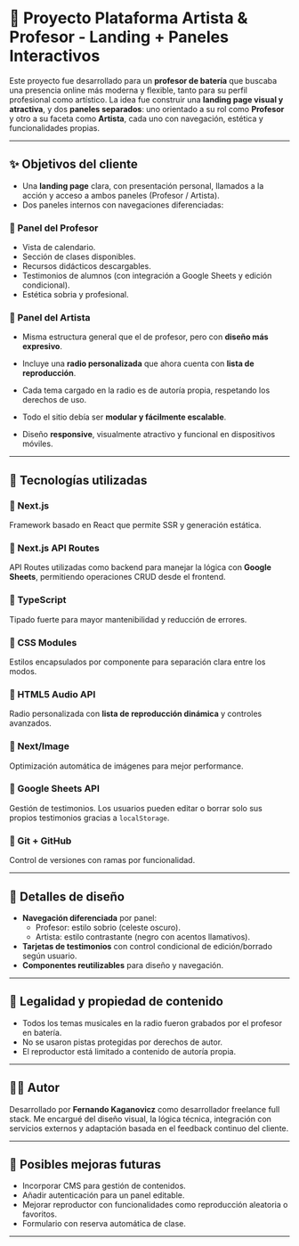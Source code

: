 
# 🎵 Proyecto Plataforma Artista & Profesor - Landing + Paneles Interactivos

Este proyecto fue desarrollado para un **profesor de batería** que buscaba una presencia online más moderna y flexible, tanto para su perfil profesional como artístico. La idea fue construir una **landing page visual y atractiva**, y dos **paneles separados**: uno orientado a su rol como **Profesor** y otro a su faceta como **Artista**, cada uno con navegación, estética y funcionalidades propias.

---

## ✨ Objetivos del cliente

- Una **landing page** clara, con presentación personal, llamados a la acción y acceso a ambos paneles (Profesor / Artista).
- Dos paneles internos con navegaciones diferenciadas:

### 🔸 Panel del Profesor

- Vista de calendario.
- Sección de clases disponibles.
- Recursos didácticos descargables.
- Testimonios de alumnos (con integración a Google Sheets y edición condicional).
- Estética sobria y profesional.

### 🔸 Panel del Artista

- Misma estructura general que el de profesor, pero con **diseño más expresivo**.
- Incluye una **radio personalizada** que ahora cuenta con **lista de reproducción**.
- Cada tema cargado en la radio es de autoría propia, respetando los derechos de uso.

- Todo el sitio debía ser **modular y fácilmente escalable**.
- Diseño **responsive**, visualmente atractivo y funcional en dispositivos móviles.

---

## 🧪 Tecnologías utilizadas

### 🔹 Next.js  
Framework basado en React que permite SSR y generación estática.

### 🔹 Next.js API Routes  
API Routes utilizadas como backend para manejar la lógica con **Google Sheets**, permitiendo operaciones CRUD desde el frontend.

### 🔹 TypeScript  
Tipado fuerte para mayor mantenibilidad y reducción de errores.

### 🔹 CSS Modules  
Estilos encapsulados por componente para separación clara entre los modos.

### 🔹 HTML5 Audio API  
Radio personalizada con **lista de reproducción dinámica** y controles avanzados.

### 🔹 Next/Image  
Optimización automática de imágenes para mejor performance.

### 🔹 Google Sheets API  
Gestión de testimonios. Los usuarios pueden editar o borrar solo sus propios testimonios gracias a `localStorage`.

### 🔹 Git + GitHub  
Control de versiones con ramas por funcionalidad.

---

## 🎨 Detalles de diseño

- **Navegación diferenciada** por panel:
  - Profesor: estilo sobrio (celeste oscuro).
  - Artista: estilo contrastante (negro con acentos llamativos).
- **Tarjetas de testimonios** con control condicional de edición/borrado según usuario.
- **Componentes reutilizables** para diseño y navegación.

---

## 🔐 Legalidad y propiedad de contenido

- Todos los temas musicales en la radio fueron grabados por el profesor en batería.
- No se usaron pistas protegidas por derechos de autor.
- El reproductor está limitado a contenido de autoría propia.

---

## 👨‍💻 Autor

Desarrollado por **Fernando Kaganovicz** como desarrollador freelance full stack. Me encargué del diseño visual, la lógica técnica, integración con servicios externos y adaptación basada en el feedback continuo del cliente.

---

## 🚀 Posibles mejoras futuras

- Incorporar CMS para gestión de contenidos.
- Añadir autenticación para un panel editable.
- Mejorar reproductor con funcionalidades como reproducción aleatoria o favoritos.
- Formulario con reserva automática de clase.

---

